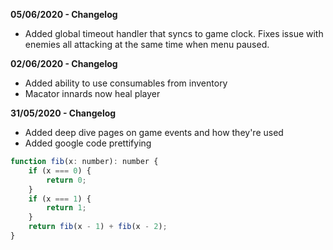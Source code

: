 
**05/06/2020 - Changelog**

* Added global timeout handler that syncs to game clock. Fixes issue with enemies all attacking at the same time when menu paused.

**02/06/2020 - Changelog**

* Added ability to use consumables from inventory
* Macator innards now heal player

**31/05/2020 - Changelog**

* Added deep dive pages on game events and how they're used
* Added google code prettifying

```js
function fib(x: number): number {
    if (x === 0) {
        return 0;
    }
    if (x === 1) {
        return 1;
    }
    return fib(x - 1) + fib(x - 2);
}
```
